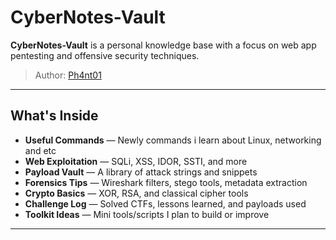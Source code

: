 # CyberNotes-Vault

**CyberNotes-Vault** is a personal knowledge base with a focus on web app pentesting and offensive security techniques.

> Author: [Ph4nt01](https://github.com/Ph4nt01)  

---

## What's Inside

- **Useful Commands** — Newly commands i learn about Linux, networking and etc
- **Web Exploitation** — SQLi, XSS, IDOR, SSTI, and more
- **Payload Vault** — A library of attack strings and snippets
- **Forensics Tips** — Wireshark filters, stego tools, metadata extraction
- **Crypto Basics** — XOR, RSA, and classical cipher tools
- **Challenge Log** — Solved CTFs, lessons learned, and payloads used
- **Toolkit Ideas** — Mini tools/scripts I plan to build or improve

---
